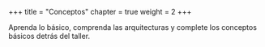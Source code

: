 +++
title = "Conceptos"
chapter = true
weight = 2
+++

Aprenda lo básico, comprenda las arquitecturas y complete los conceptos básicos detrás del taller.
